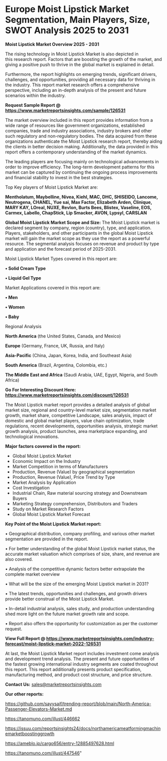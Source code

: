# Europe Moist Lipstick Market Segmentation, Main Players, Size, SWOT Analysis 2025 to 2031

<Strong> Moist Lipstick Market Overview 2025 - 2031</strong>

The rising technology in Moist Lipstick Market is also depicted in this research report. Factors that are boosting the growth of the market, and giving a positive push to thrive in the global market is explained in detail.

Furthermore, the report highlights on emerging trends, significant drivers, challenges, and opportunities, providing all necessary data for thriving in the industry. This report market research offers a comprehensive perspective, including an in-depth analysis of the present and future scenarios within the industry.

<strong>Request Sample Report @ <a href=https://www.marketreportsinsights.com/sample/126531>https://www.marketreportsinsights.com/sample/126531</a></strong>

The market overview included in this report provides information from a wide range of resources like government organizations, established companies, trade and industry associations, industry brokers and other such regulatory and non-regulatory bodies. The data acquired from these organizations authenticate the Moist Lipstick research report, thereby aiding the clients in better decision making. Additionally, the data provided in this report offers a contemporary understanding of the market dynamics.

The leading players are focusing mainly on technological advancements in order to improve efficiency. The long-term development patterns for this market can be captured by continuing the ongoing process improvements and financial stability to invest in the best strategies.

Top Key players of Moist Lipstick Market are:

<strong>Mentholatum, Maybelline, Nivea, Kiehl, MAC, DHC, SHISEIDO, Lancome, Neutrogena, CHANEL, Yue sai, Max Factor, Elizabeth Arden, Clinique, MARY KAY, LOreal, NUXE, Revlon, Burts Bees, Blistex, Vaseline, EOS, Carmex, Labello, ChapStick, Lip Smacker, AVON, Lypsyl, CARSLAN</strong>

<strong><b>Global Moist Lipstick Market Scope and Size:</b></strong>
The Moist Lipstick market is declared segment by company, region (country), type, and application. Players, stakeholders, and other participants in the global Moist Lipstick market will gain the market scope as they use the report as a powerful resource. The segmental analysis focuses on revenue and product by type and application and the forecast period of 2025-2031.

Moist Lipstick Market Types covered in this report are:

<strong>• Solid Cream Type

• Liquid Gel Type</strong>

Market Applications covered in this report are:

<strong>• Men

• Women

• Baby</strong> 

Regional Analysis

<strong>North America</strong> (the United States, Canada, and Mexico)

<strong>Europe</strong> (Germany, France, UK, Russia, and Italy)

<strong>Asia-Pacific</strong> (China, Japan, Korea, India, and Southeast Asia)

<strong>South America</strong> (Brazil, Argentina, Colombia, etc.)

<strong>The Middle East and Africa</strong> (Saudi Arabia, UAE, Egypt, Nigeria, and South Africa)

<strong>Go For Interesting Discount Here: <a href=https://www.marketreportsinsights.com/discount/126531>https://www.marketreportsinsights.com/discount/126531</a></strong>

The Moist Lipstick market report provides a detailed analysis of global market size, regional and country-level market size, segmentation market growth, market share, competitive Landscape, sales analysis, impact of domestic and global market players, value chain optimization, trade regulations, recent developments, opportunities analysis, strategic market growth analysis, product launches, area marketplace expanding, and technological innovations.

<strong><b>Major factors covered in the report:</b></strong>
<ul>
  <li>Global Moist Lipstick Market </li>
  <li>Economic Impact on the Industry</li>
  <li>Market Competition in terms of Manufacturers</li>
  <li>Production, Revenue (Value) by geographical segmentation</li>
  <li>Production, Revenue (Value), Price Trend by Type</li>
  <li>Market Analysis by Application</li>
  <li>Cost Investigation</li>
  <li>Industrial Chain, Raw material sourcing strategy and Downstream Buyers</li>
  <li>Marketing Strategy comprehension, Distributors and Traders</li>
  <li>Study on Market Research Factors</li>
  <li>Global Moist Lipstick Market Forecast</li>
</ul>

<strong><b>Key Point of the Moist Lipstick Market report:</b></strong>

• Geographical distribution, company profiling, and various other market segmentation are provided in the report.

• For better understanding of the global Moist Lipstick market status, the accurate market valuation which comprises of size, share, and revenue are also covered.

• Analysis of the competitive dynamic factors better extrapolate the complete market overview

• What will be the size of the emerging Moist Lipstick market in 2031?

• The latest trends, opportunities and challenges, and growth drivers provide better construal of the Moist Lipstick Market.

• In-detail industrial analysis, sales study, and production understanding shed more light on the future market growth rate and scope.

• Report also offers the opportunity for customization as per the customer request.

<strong><b>View Full Report @ <a href=https://www.marketreportsinsights.com/industry-forecast/moist-lipstick-market-2022-126531>https://www.marketreportsinsights.com/industry-forecast/moist-lipstick-market-2022-126531</a></b></strong>


At last, the Moist Lipstick Market report includes investment come analysis and development trend analysis. The present and future opportunities of the fastest growing international industry segments are coated throughout this report. This report additionally presents product specification, manufacturing method, and product cost structure, and price structure.

<strong>Contact Us:</strong>
sales@marketreportsinsights.com

<strong>Our other reports:</strong>

<a href=https://github.com/sayysaif/trending-report/blob/main/North-America-Passenger-Elevators-Market.md>https://github.com/sayysaif/trending-report/blob/main/North-America-Passenger-Elevators-Market.md</a>

<a href=https://tanomuno.com/illust/446662>https://tanomuno.com/illust/446662</a>

<a href=https://issuu.com/reportsinsights24/docs/northamericameatformingmachinemarketboostinggrowth>https://issuu.com/reportsinsights24/docs/northamericameatformingmachinemarketboostinggrowth</a>

<a href=https://ameblo.jp/cargo656/entry-12885497628.html>https://ameblo.jp/cargo656/entry-12885497628.html</a>

<a href=https://tanomuno.com/illust/447546>https://tanomuno.com/illust/447546</a>"
